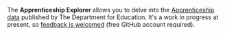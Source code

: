 The __Apprenticeship Explorer__ allows you to delve into the
[Apprenticeship data](https://www.gov.uk/government/statistics/apprenticeships-and-traineeships-july-2019)
published by The Department for Education. It's a work in progress at present, so
[feedback is welcomed](https://github.com/opnprd/apprenticeship-explorer/issues/new) (free GitHub account
required).

